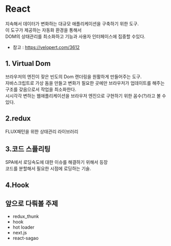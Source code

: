 # React

지속해서 데이터가 변화하는 대규모 애플리케이션을 구축하기 위한 도구.<br>
이 도구가 제공하는 자동화 환경을 통해서<br>
DOM의 상태관리를 최소화하고 기능과 사용자 인터페이스에 집중할 수있다.

- 참고 : https://velopert.com/3612

## 1. Virtual Dom
브라우저의 엔진이 잦은 빈도의 Dom 랜더링을 원활하게 만들어주는 도구.<br>
자바스크립트로 가상 돔을 만들고 변화가 필요한 곳에만  브라우저가 업데이트를 해주는 구조를 갖음으로서 작업을 최소화한다.<br>
시시각각 변하는 웹애플리케이션을 브라우저 엔진으로 구현하기 위한 꼼수(?)라고 볼 수 있다.



## 2.redux
FLUX패턴을 위한 상태관리 라이브러리<br>


## 3.코드 스플리팅
SPA에서 로딩속도에 대한 이슈를 해결하기 위해서 등장<br>
코드를 분할해서 필요한 시점에 로딩하는 기술.<br>


## 4.Hook


## 앞으로 다뤄볼 주제
- redux_thunk
- hook
- hot loader
- next.js
- react-sagao
